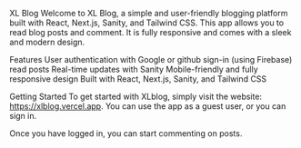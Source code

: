 XL Blog
Welcome to XL Blog, a simple and user-friendly blogging platform built with React, Next.js, Sanity, and Tailwind CSS.
This app allows you to read blog posts and comment.
It is fully responsive and comes with a sleek and modern design.

Features
User authentication with Google or github sign-in (using Firebase)
read posts
Real-time updates with Sanity
Mobile-friendly and fully responsive design
Built with React, Next.js, Sanity, and Tailwind CSS

Getting Started
To get started with XLblog, simply visit the website: https://xlblog.vercel.app.
You can use the app as a guest user, or you can sign in.

Once you have logged in, you can start commenting on posts. 
